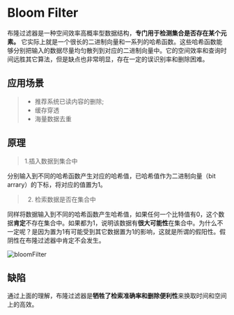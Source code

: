 Bloom Filter
====
布隆过滤器是一种空间效率高概率型数据结构，**专门用于检测集合是否存在某个元素。** 它实际上就是一个很长的二进制向量和一系列的哈希函数。这些哈希函数能够分别把输入的数据尽量均匀散列到对应的二进制向量中。它的空间效率和查询时间远胜其它算法，但是缺点也非常明显，存在一定的误识别率和删除困难。

## 应用场景
> - 推荐系统已读内容的删除;
> - 缓存穿透
> - 海量数据去重

## 原理
> 1.插入数据到集合中  

分别输入到不同的哈希函数产生对应的哈希值，已哈希值作为二进制向量（bit arrary）的下标，将对应的值置为1。
> 2. 检索数据是否在集合中

同样将数据输入到不同的哈希函数产生哈希值，如果任何一个比特值有0，这个数据**肯定**不存在集合中。如果都为1，说明该数据有**很大可能性**在集合中。为什么不一定呢？是因为置为1有可能受到其它数据置为1的影响，这就是所谓的假阳性。假阴性在布隆过滤器中肯定不会发生。

![bloomFilter](http://q6d7m6xms.bkt.clouddn.com/boolmfilter.jpg)

## 缺陷
通过上面的理解，布隆过滤器是**牺牲了检索准确率和删除便利性**来换取时间和空间上的高效。